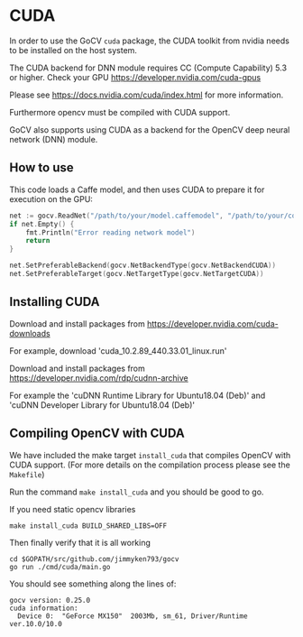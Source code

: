 # CUDA

In order to use the GoCV `cuda` package, the CUDA toolkit from nvidia needs to be installed on the host system. 

The CUDA backend for DNN module requires CC (Compute Capability) 5.3 or higher. Check your GPU https://developer.nvidia.com/cuda-gpus

Please see https://docs.nvidia.com/cuda/index.html for more information.

Furthermore opencv must be compiled with CUDA support.

GoCV also supports using CUDA as a backend for the OpenCV deep neural network (DNN) module.

## How to use

This code loads a Caffe model, and then uses CUDA to prepare it for execution on the GPU:

```go
net := gocv.ReadNet("/path/to/your/model.caffemodel", "/path/to/your/config.proto")
if net.Empty() {
    fmt.Println("Error reading network model")
    return
}

net.SetPreferableBackend(gocv.NetBackendType(gocv.NetBackendCUDA))
net.SetPreferableTarget(gocv.NetTargetType(gocv.NetTargetCUDA))
```

## Installing CUDA

Download and install packages from https://developer.nvidia.com/cuda-downloads

For example, download 'cuda_10.2.89_440.33.01_linux.run'

Download and install packages from https://developer.nvidia.com/rdp/cudnn-archive

For example the 'cuDNN Runtime Library for Ubuntu18.04 (Deb)' and 'cuDNN Developer Library for Ubuntu18.04 (Deb)'

## Compiling OpenCV with CUDA

We have included the make target `install_cuda` that compiles OpenCV with CUDA support. (For more details on the compilation process please see the `Makefile`)

Run the command `make install_cuda` and you should be good to go.

If you need static opencv libraries

	make install_cuda BUILD_SHARED_LIBS=OFF

Then finally verify that it is all working 

    cd $GOPATH/src/github.com/jimmyken793/gocv
	go run ./cmd/cuda/main.go
	
You should see something along the lines of:

    gocv version: 0.25.0
    cuda information:
      Device 0:  "GeForce MX150"  2003Mb, sm_61, Driver/Runtime ver.10.0/10.0
